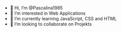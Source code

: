 - 👋 Hi, I’m @Pascalina1985
- 👀 I’m interested in Web Applications
- 🌱 I’m currently learning JavaScript, CSS and HTML
- 💞️ I’m looking to collaborate on Projekts


<!---
Pascalina1985/Pascalina1985 is a ✨ special ✨ repository because its `README.md` (this file) appears on your GitHub profile.
You can click the Preview link to take a look at your changes.
--->
